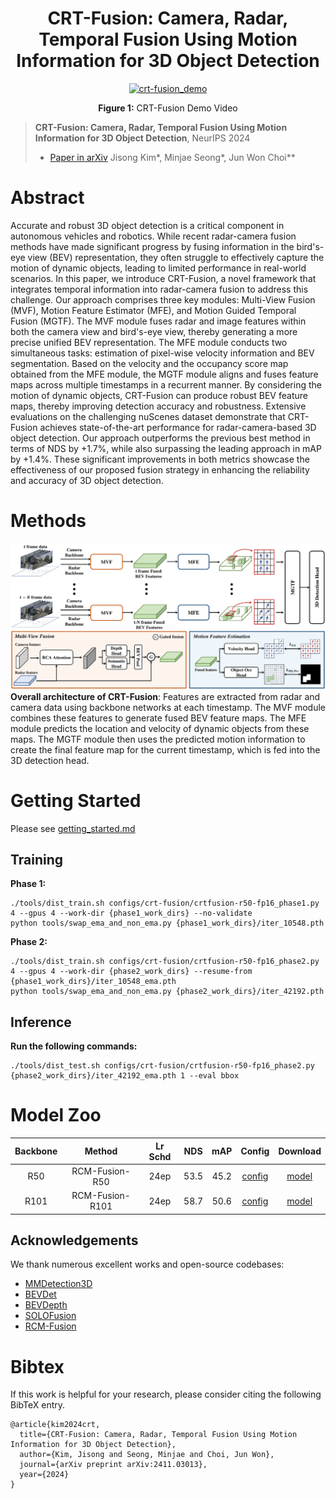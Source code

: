 <div align="center">   
  
# CRT-Fusion: Camera, Radar, Temporal Fusion Using Motion Information for 3D Object Detection
</div>

<div align="center">
  <a href="https://youtube.com/shorts/BvfSRl9MKnw" target="_blank">
    <img src="https://img.youtube.com/vi/BvfSRl9MKnw/0.jpg" alt="crt-fusion_demo" width="640"/>
  </a>
  <p><b>Figure 1:</b> CRT-Fusion Demo Video</p>
</div>

> **CRT-Fusion: Camera, Radar, Temporal Fusion Using Motion Information for 3D Object Detection**, NeurIPS 2024
> - [Paper in arXiv](https://arxiv.org/pdf/2411.03013)
> Jisong Kim*, Minjae Seong*, Jun Won Choi**


# Abstract
Accurate and robust 3D object detection is a critical component in autonomous vehicles and robotics. While recent radar-camera fusion methods have made significant progress by fusing information in the bird's-eye view (BEV) representation, they often struggle to effectively capture the motion of dynamic objects, leading to limited performance in real-world scenarios. In this paper, we introduce CRT-Fusion, a novel framework that integrates temporal information into radar-camera fusion to address this challenge. Our approach comprises three key modules: Multi-View Fusion (MVF), Motion Feature Estimator (MFE), and Motion Guided Temporal Fusion (MGTF). The MVF module fuses radar and image features within both the camera view and bird's-eye view, thereby generating a more precise unified BEV representation. The MFE module conducts two simultaneous tasks: estimation of pixel-wise velocity information and BEV segmentation. Based on the velocity and the occupancy score map obtained from the MFE module, the MGTF module aligns and fuses feature maps across multiple timestamps in a recurrent manner. By considering the motion of dynamic objects, CRT-Fusion can produce robust BEV feature maps, thereby improving detection accuracy and robustness. Extensive evaluations on the challenging nuScenes dataset demonstrate that CRT-Fusion achieves state-of-the-art performance for radar-camera-based 3D object detection. Our approach outperforms the previous best method in terms of NDS by +1.7%, while also surpassing the leading approach in mAP by +1.4%. These significant improvements in both metrics showcase the effectiveness of our proposed fusion strategy in enhancing the reliability and accuracy of 3D object detection. 


# Methods
![method](./figs/CRT-Fusion_overall.png "model arch")
**Overall architecture of CRT-Fusion**: Features are extracted from radar and camera data using backbone networks at each timestamp. The MVF module combines these features to generate fused BEV feature maps. The MFE module predicts the location and velocity of dynamic objects from these maps. The MGTF module then uses the predicted motion information to create the final feature map for the current timestamp, which is fed into the 3D detection head.


# Getting Started
Please see [getting_started.md](docs/getting_started.md)


## Training
**Phase 1:**
```shell
./tools/dist_train.sh configs/crt-fusion/crtfusion-r50-fp16_phase1.py 4 --gpus 4 --work-dir {phase1_work_dirs} --no-validate
python tools/swap_ema_and_non_ema.py {phase1_work_dirs}/iter_10548.pth
```
**Phase 2:**
```shell
./tools/dist_train.sh configs/crt-fusion/crtfusion-r50-fp16_phase2.py 4 --gpus 4 --work-dir {phase2_work_dirs} --resume-from {phase1_work_dirs}/iter_10548_ema.pth
python tools/swap_ema_and_non_ema.py {phase2_work_dirs}/iter_42192.pth
```

## Inference
**Run the following commands:**
```shell
./tools/dist_test.sh configs/crt-fusion/crtfusion-r50-fp16_phase2.py {phase2_work_dirs}/iter_42192_ema.pth 1 --eval bbox
```

# Model Zoo

| Backbone | Method | Lr Schd | NDS| mAP| Config | Download |
| :---: | :---: | :---: | :---: | :---:| :---: | :---: |
| R50 | RCM-Fusion-R50 | 24ep | 53.5|45.2 |[config](projects/configs/rcmfusion_icra/rcm-fusion_r50.py) |[model](ckpts/rcm-fusion-r50-icra-final.pth)|
| R101 | RCM-Fusion-R101 | 24ep | 58.7|50.6 |[config](projects/configs/rcmfusion_icra/rcm-fusion_r101.py) |[model](ckpts/rcm-fusion-r101-icra-final.pth)|


## Acknowledgements
We thank numerous excellent works and open-source codebases:
- [MMDetection3D](https://github.com/open-mmlab/mmdetection3d)
- [BEVDet](https://github.com/HuangJunJie2017/BEVDet)
- [BEVDepth](https://github.com/Megvii-BaseDetection/BEVDepth)
- [SOLOFusion](https://github.com/Divadi/SOLOFusion)
- [RCM-Fusion](https://github.com/mjseong0414/RCM-Fusion)


# Bibtex
If this work is helpful for your research, please consider citing the following BibTeX entry.

```
@article{kim2024crt,
  title={CRT-Fusion: Camera, Radar, Temporal Fusion Using Motion Information for 3D Object Detection},
  author={Kim, Jisong and Seong, Minjae and Choi, Jun Won},
  journal={arXiv preprint arXiv:2411.03013},
  year={2024}
}
```